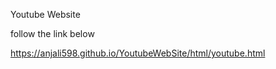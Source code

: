 Youtube Website

follow the link below

https://anjali598.github.io/YoutubeWebSite/html/youtube.html
